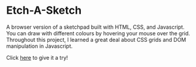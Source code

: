 # Etch-A-Sketch
A browser version of a sketchpad built with HTML, CSS, and Javascript. You can draw with different colours by hovering your mouse over the grid. Throughout this project, I learned a great deal about CSS grids and DOM manipulation in Javascript.

Click [here](https://kailongli27.github.io/Etch-A-Sketch/) to give it a try!
